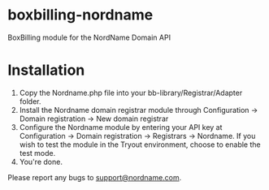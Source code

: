 # boxbilling-nordname
BoxBilling module for the NordName Domain API

# Installation
1. Copy the Nordname.php file into your bb-library/Registrar/Adapter folder.
2. Install the Nordname domain registrar module through Configuration -> Domain registration -> New domain registrar
3. Configure the Nordname module by entering your API key at Configuration -> Domain registration -> Registrars -> Nordname. If you wish to test the module in the Tryout environment, choose to enable the test mode.
4. You're done.

Please report any bugs to support@nordname.com.
